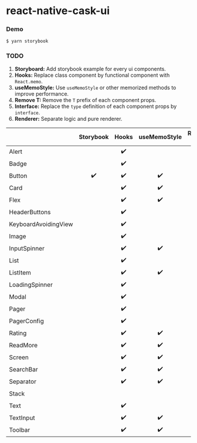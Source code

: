 # react-native-cask-ui

### Demo
```
$ yarn storybook
```

### TODO
1. **Storyboard:** Add storybook example for every ui components.
2. **Hooks:** Replace class component by functional component with `React.memo`.
3. **useMemoStyle:** Use `useMemoStyle` or other memorized methods to improve performance.
4. **Remove T:** Remove the `T` prefix of each component props.
5. **Interface:** Replace the `type` definition of each component props by `interface`.
6. **Renderer:** Separate logic and pure renderer.

|                      | Storybook | Hooks | useMemoStyle | Remove T | Interface | Renderer |
| -------------------- | :-------: | :---: | :----------: | :------: | :-------: | :------: |
| Alert                |           | ✔️     |              |         |           |          |
| Badge                |           | ✔️     |              |         |           |          |
| Button               | ✔️         | ✔️     | ✔️            | ✔️       | ✔️         |          |
| Card                 |           | ✔️     | ✔️            | ✔️       |           |          |
| Flex                 |           | ✔️     | ✔️            | ✔️       |           |          |
| HeaderButtons        |           | ✔️     |              | ✔️       |           |          |
| KeyboardAvoidingView |           | ✔️     |              | ✔️       |           |          |
| Image                |           | ✔️     |              |         |           |          |
| InputSpinner         |           | ✔️     | ✔️            |         |           |          |
| List                 |           | ✔️     |              |         |           |          |
| ListItem             |           | ✔️     | ✔️            | ✔️       |           |          |
| LoadingSpinner       |           | ✔️     |              | ✔️       |           | ✔️        |
| Modal                |           | ✔️     |              |         |           |          |
| Pager                |           | ✔️     |              | ✔️       |           |          |
| PagerConfig          |           | ✔️     |              | ✔️       |           |          |
| Rating               |           | ✔️     | ✔️            | ✔️       |           |          |
| ReadMore             |           | ✔️     | ✔️            | ✔️       |           |          |
| Screen               |           | ✔️     | ✔️            | ✔️       |           |          |
| SearchBar            |           | ✔️     | ✔️            | ✔️       |           | ✔️        |
| Separator            |           | ✔️     | ✔️            | ✔️       |           |          |
| Stack                |           |       |              | ✔️       |           |          |
| Text                 |           | ✔️     |              | ✔️       |           |          |
| TextInput            |           | ✔️     | ✔️            | ✔️       |           |          |
| Toolbar              |           | ✔️     | ✔️            | ✔️       |           |          |
